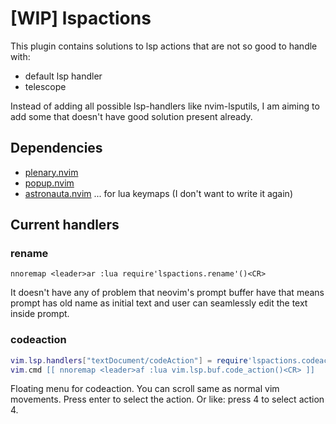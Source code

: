 # [WIP] lspactions

This plugin contains solutions to lsp actions that are not so good to handle
with:
- default lsp handler
- telescope

Instead of adding all possible lsp-handlers like nvim-lsputils, I am aiming
to add some that doesn't have good solution present already.

## Dependencies

- [plenary.nvim](https://github.com/nvim-lua/plenary.nvim)
- [popup.nvim](https://github.com/nvim-lua/popup.nvim)
- [astronauta.nvim](https://github.com/tjdevries/astronauta.nvim) ... for lua keymaps (I don't want to write it again)

## Current handlers

### rename

``nnoremap <leader>ar :lua require'lspactions.rename'()<CR>``

It doesn't have any of problem that neovim's prompt buffer have that means
prompt has old name as initial text and user can seamlessly edit the text
inside prompt.

### codeaction

```lua
vim.lsp.handlers["textDocument/codeAction"] = require'lspactions.codeaction'
vim.cmd [[ nnoremap <leader>af :lua vim.lsp.buf.code_action()<CR> ]]
```

Floating menu for codeaction. You can scroll same as normal vim movements.
Press enter to select the action. Or like: press 4 to select action 4.
